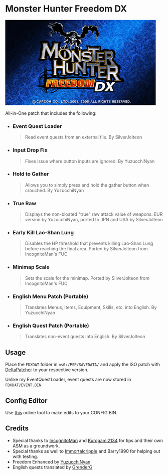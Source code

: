 # Monster Hunter Freedom DX

<img src="/assets/FreedomDXTitle.png" width="480px"/>

All-in-One patch that includes the following:
  - ### Event Quest Loader
    > Read event quests from an external file. By SilverJolteon
  - ### Input Drop Fix
    > Fixes issue where button inputs are ignored. By YuzucchiNyan
  - ### Hold to Gather
    > Allows you to simply press and hold the gather button when crouched. By YuzucchiNyan
  - ### True Raw
    > Displays the non-bloated "true" raw attack value of weapons. EUR version by YuzucchiNyan, ported to JPN and USA by SilverJolteon
  - ### Early Kill Lao-Shan Lung
    > Disables the HP threshold that prevents killing Lao-Shan Lung before reaching the final area. Ported by SilverJolteon from IncognitoMan's FUC
  - ### Minimap Scale
    > Sets the scale for the minimap. Ported by SilverJolteon from IncognitoMan's FUC
  - ### English Menu Patch (Portable)
    > Translates Menus, Items, Equipment, Skills, etc. into English. By YuzucchiNyan
  - ### English Quest Patch (Portable)
    > Translates non-event quests into English. By SilverJolteon

## Usage
Place the `FDXDAT` folder in `ms0:/PSP/SAVEDATA/` and apply the ISO patch with [DeltaPatcher](https://www.romhacking.net/utilities/704/) to your respective version.

Unlike my EventQuestLoader, event quests are now stored in `FDXDAT/EVENT.BIN`.

## Config Editor
Use [this](https://silverjolteon.github.io/FreedomDX/config_editor.html) online tool to make edits to your CONFIG.BIN.

## Credits

- Special thanks to [IncognitoMan](https://github.com/IncognitoMan) and [Kurogami2134](https://github.com/Kurogami2134) for tips and their own ASM as a groundwork.
- Special thanks as well to [Immortalcripple](https://github.com/Immortalcripple) and Barry1990 for helping out with testing.
- Freedom Enhanced by [YuzucchiNyan](https://github.com/GReinoso96)
- English quests translated by [GrenderG](https://github.com/GrenderG)
